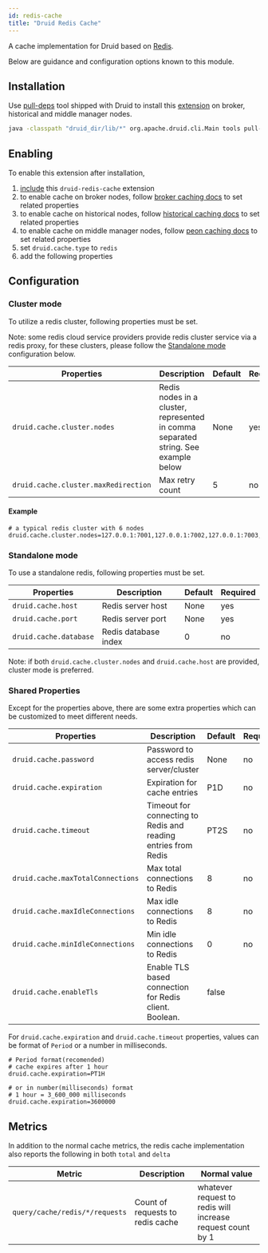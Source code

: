```yaml
---
id: redis-cache
title: "Druid Redis Cache"
---
```


<!--
  ~ Licensed to the Apache Software Foundation (ASF) under one
  ~ or more contributor license agreements.  See the NOTICE file
  ~ distributed with this work for additional information
  ~ regarding copyright ownership.  The ASF licenses this file
  ~ to you under the Apache License, Version 2.0 (the
  ~ "License"); you may not use this file except in compliance
  ~ with the License.  You may obtain a copy of the License at
  ~
  ~   http://www.apache.org/licenses/LICENSE-2.0
  ~
  ~ Unless required by applicable law or agreed to in writing,
  ~ software distributed under the License is distributed on an
  ~ "AS IS" BASIS, WITHOUT WARRANTIES OR CONDITIONS OF ANY
  ~ KIND, either express or implied.  See the License for the
  ~ specific language governing permissions and limitations
  ~ under the License.
  -->

A cache implementation for Druid based on [Redis](https://github.com/redis/redis).

Below are guidance and configuration options known to this module.

## Installation

Use [pull-deps](../../operations/pull-deps.md) tool shipped with Druid to install this [extension](../../configuration/extensions.md#community-extensions) on broker, historical and middle manager nodes.

```bash
java -classpath "druid_dir/lib/*" org.apache.druid.cli.Main tools pull-deps -c org.apache.druid.extensions.contrib:druid-redis-cache:{VERSION}
```

## Enabling

To enable this extension after installation,

1. [include](../../configuration/extensions.md#loading-extensions) this `druid-redis-cache` extension
2. to enable cache on broker nodes, follow [broker caching docs](../../configuration/index.md#broker-caching) to set related properties
3. to enable cache on historical nodes, follow [historical caching docs](../../configuration/index.md#historical-caching) to set related properties
4. to enable cache on middle manager nodes, follow [peon caching docs](../../configuration/index.md#peon-caching) to set related properties
5. set `druid.cache.type` to `redis`
6. add the following properties

## Configuration

### Cluster mode

To utilize a redis cluster, following properties must be set.

Note: some redis cloud service providers provide redis cluster service via a redis proxy, for these clusters, please follow the [Standalone mode](#standalone-mode) configuration below.

| Properties                           | Description                                                                        | Default | Required |
| ------------------------------------ | ---------------------------------------------------------------------------------- | ------- | -------- |
| `druid.cache.cluster.nodes`          | Redis nodes in a cluster, represented in comma separated string. See example below | None    | yes      |
| `druid.cache.cluster.maxRedirection` | Max retry count                                                                    | 5       | no       |

#### Example

```properties
# a typical redis cluster with 6 nodes
druid.cache.cluster.nodes=127.0.0.1:7001,127.0.0.1:7002,127.0.0.1:7003,127.0.0.1:7004,127.0.0.1:7005,127.0.0.1:7006
```

### Standalone mode

To use a standalone redis, following properties must be set.

| Properties             | Description          | Default | Required |
| ---------------------- | -------------------- | ------- | -------- |
| `druid.cache.host`     | Redis server host    | None    | yes      |
| `druid.cache.port`     | Redis server port    | None    | yes      |
| `druid.cache.database` | Redis database index | 0       | no       |

Note: if both `druid.cache.cluster.nodes` and `druid.cache.host` are provided, cluster mode is preferred.

### Shared Properties

Except for the properties above, there are some extra properties which can be customized to meet different needs.

| Properties                        | Description                                                    | Default | Required |
| --------------------------------- | -------------------------------------------------------------- | ------- | -------- |
| `druid.cache.password`            | Password to access redis server/cluster                        | None    | no       |
| `druid.cache.expiration`          | Expiration for cache entries                                   | P1D     | no       |
| `druid.cache.timeout`             | Timeout for connecting to Redis and reading entries from Redis | PT2S    | no       |
| `druid.cache.maxTotalConnections` | Max total connections to Redis                                 | 8       | no       |
| `druid.cache.maxIdleConnections`  | Max idle connections to Redis                                  | 8       | no       |
| `druid.cache.minIdleConnections`  | Min idle connections to Redis                                  | 0       | no       |
| `druid.cache.enableTls`           | Enable TLS based connection for Redis client. Boolean.         | false   |

For `druid.cache.expiration` and `druid.cache.timeout` properties, values can be format of `Period` or a number in milliseconds.

```properties
# Period format(recomended)
# cache expires after 1 hour
druid.cache.expiration=PT1H

# or in number(milliseconds) format
# 1 hour = 3_600_000 milliseconds
druid.cache.expiration=3600000
```

## Metrics

In addition to the normal cache metrics, the redis cache implementation also reports the following in both `total` and `delta`

| Metric                         | Description                      | Normal value                                               |
| ------------------------------ | -------------------------------- | ---------------------------------------------------------- |
| `query/cache/redis/*/requests` | Count of requests to redis cache | whatever request to redis will increase request count by 1 |
